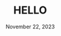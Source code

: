 ---
title: HELLO
section: 1
header: User Manual
footer: hello_sense 1.0.0
date: November 22, 2023
---